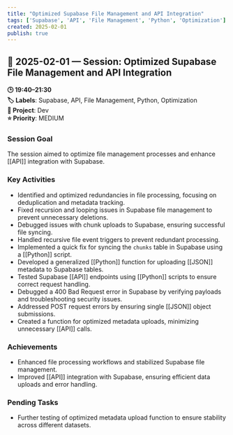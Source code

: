 ```yaml
---
title: "Optimized Supabase File Management and API Integration"
tags: ['Supabase', 'API', 'File Management', 'Python', 'Optimization']
created: 2025-02-01
publish: true
---
```


## 📅 2025-02-01 — Session: Optimized Supabase File Management and API Integration

**🕒 19:40–21:30**  
**🏷️ Labels**: Supabase, API, File Management, Python, Optimization  
**📂 Project**: Dev  
**⭐ Priority**: MEDIUM  


### Session Goal
The session aimed to optimize file management processes and enhance [[API]] integration with Supabase.

### Key Activities
- Identified and optimized redundancies in file processing, focusing on deduplication and metadata tracking.
- Fixed recursion and looping issues in Supabase file management to prevent unnecessary deletions.
- Debugged issues with chunk uploads to Supabase, ensuring successful file syncing.
- Handled recursive file event triggers to prevent redundant processing.
- Implemented a quick fix for syncing the `chunks` table in Supabase using a [[Python]] script.
- Developed a generalized [[Python]] function for uploading [[JSON]] metadata to Supabase tables.
- Tested Supabase [[API]] endpoints using [[Python]] scripts to ensure correct request handling.
- Debugged a 400 Bad Request error in Supabase by verifying payloads and troubleshooting security issues.
- Addressed POST request errors by ensuring single [[JSON]] object submissions.
- Created a function for optimized metadata uploads, minimizing unnecessary [[API]] calls.

### Achievements
- Enhanced file processing workflows and stabilized Supabase file management.
- Improved [[API]] integration with Supabase, ensuring efficient data uploads and error handling.

### Pending Tasks
- Further testing of optimized metadata upload function to ensure stability across different datasets.
